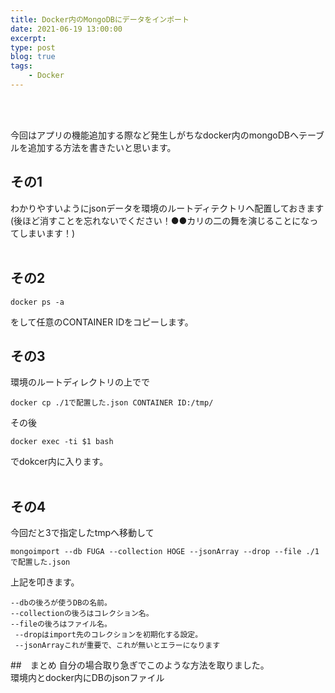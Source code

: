 ```yaml
---
title: Docker内のMongoDBにデータをインポート
date: 2021-06-19 13:00:00
excerpt:
type: post
blog: true
tags:
    - Docker
---
```

<br>
<br>

今回はアプリの機能追加する際など発生しがちなdocker内のmongoDBへテーブルを追加する方法を書きたいと思います。  

## その1
わかりやすいようにjsonデータを環境のルートディテクトリへ配置しておきます  
(後ほど消すことを忘れないでください！●●カリの二の舞を演じることになってしまいます！)  
<br>

## その2
```
docker ps -a
```
をして任意のCONTAINER IDをコピーします。
<br>

## その3
環境のルートディレクトリの上でで
```
docker cp ./1で配置した.json CONTAINER ID:/tmp/
```
その後
```
docker exec -ti $1 bash
```
でdokcer内に入ります。  
<br>

## その4
今回だと3で指定したtmpへ移動して
```
mongoimport --db FUGA --collection HOGE --jsonArray --drop --file ./1で配置した.json
```
上記を叩きます。  
```
--dbの後ろが使うDBの名前。  
--collectionの後ろはコレクション名。  
--fileの後ろはファイル名。  
 --dropはimport先のコレクションを初期化する設定。  
 --jsonArrayこれが重要で、これが無いとエラーになります
 ```

 ##　まとめ
 自分の場合取り急ぎでこのような方法を取りました。  
 環境内とdocker内にDBのjsonファイル